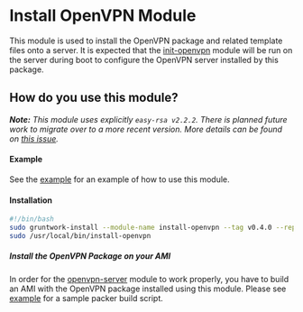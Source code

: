 # Install OpenVPN Module

This module is used to install the OpenVPN package and related template files onto a server. It is expected that
the [init-openvpn](../init-openvpn) module will be run on the server during boot to configure the OpenVPN server installed by this
package.

## How do you use this module?

_**Note:** This module uses explicitly `easy-rsa v2.2.2`. There is planned future work to migrate over to a more recent version. More details can be found on [this issue](https://github.com/gruntwork-io/package-openvpn/issues/108)._

#### Example

See the [example](/examples/openvpn-host) for an example of how to use this module.

#### Installation

```bash
#!/bin/bash
sudo gruntwork-install --module-name install-openvpn --tag v0.4.0 --repo https://github.com/gruntwork-io/package-openvpn
sudo /usr/local/bin/install-openvpn
```

##### Install the OpenVPN Package on your AMI

In order for the [openvpn-server](../openvpn-server) module to work properly, you have to build an AMI with the
OpenVPN package installed using this module. Please see [example](/examples/packer) for a sample packer build script.